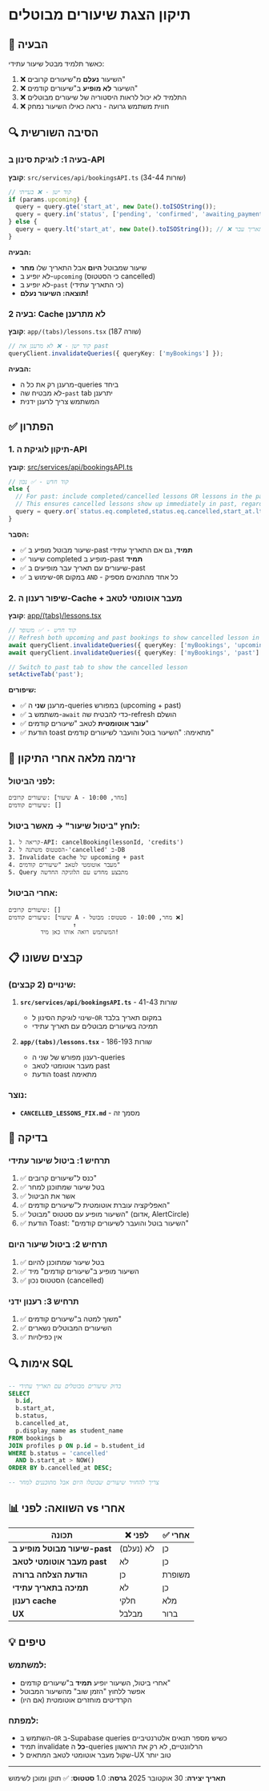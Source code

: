 # תיקון הצגת שיעורים מבוטלים

## 🐛 הבעיה

כאשר תלמיד מבטל שיעור עתידי:
1. ❌ השיעור **נעלם** מ"שיעורים קרובים"
2. ❌ השיעור **לא מופיע** ב"שיעורים קודמים"
3. ❌ התלמיד לא יכול לראות היסטוריה של שיעורים מבוטלים
4. ❌ חווית משתמש גרועה - נראה כאילו השיעור נמחק

## 🔍 הסיבה השורשית

### בעיה 1: לוגיקת סינון ב-API
**קובץ**: `src/services/api/bookingsAPI.ts` (שורות 34-44)

```typescript
// קוד ישן - ❌ בעייתי
if (params.upcoming) {
  query = query.gte('start_at', new Date().toISOString());
  query = query.in('status', ['pending', 'confirmed', 'awaiting_payment']);
} else {
  query = query.lt('start_at', new Date().toISOString()); // ❌ רק תאריך עבר!
}
```

**הבעיה:**
- שיעור שמבוטל **היום** אבל התאריך שלו **מחר**
- לא יופיע ב-`upcoming` (כי הסטטוס cancelled)
- לא יופיע ב-`past` (כי התאריך עתידי)
- **תוצאה: השיעור נעלם!**

### בעיה 2: Cache לא מתרענן
**קובץ**: `app/(tabs)/lessons.tsx` (שורה 187)

```typescript
// קוד ישן - ❌ לא מרענן את past
queryClient.invalidateQueries({ queryKey: ['myBookings'] });
```

**הבעיה:**
- מרענן רק את כל ה-queries ביחד
- לא מבטיח שה-`past` tab יתרענן
- המשתמש צריך לרענן ידנית

## ✅ הפתרון

### 1. תיקון לוגיקת ה-API
**קובץ**: [src/services/api/bookingsAPI.ts](src/services/api/bookingsAPI.ts:41-43)

```typescript
// קוד חדש - ✅ נכון
else {
  // For past: include completed/cancelled lessons OR lessons in the past
  // This ensures cancelled lessons show up immediately in past, regardless of their original date
  query = query.or(`status.eq.completed,status.eq.cancelled,start_at.lt.${new Date().toISOString()}`);
}
```

**הסבר:**
- ✅ שיעור מבוטל מופיע ב-past **תמיד**, גם אם התאריך עתידי
- ✅ שיעור completed מופיע ב-past **תמיד**
- ✅ שיעורים עם תאריך עבר מופיעים ב-past
- ✅ שימוש ב-`OR` במקום `AND` - כל אחד מהתנאים מספיק

### 2. שיפור רענון ה-Cache + מעבר אוטומטי לטאב
**קובץ**: [app/(tabs)/lessons.tsx](app/(tabs)/lessons.tsx:186-191)

```typescript
// קוד חדש - ✅ משופר
// Refresh both upcoming and past bookings to show cancelled lesson in past
await queryClient.invalidateQueries({ queryKey: ['myBookings', 'upcoming'] });
await queryClient.invalidateQueries({ queryKey: ['myBookings', 'past'] });

// Switch to past tab to show the cancelled lesson
setActiveTab('past');
```

**שיפורים:**
- ✅ מרענן **שני** ה-queries במפורש (upcoming + past)
- ✅ משתמש ב-`await` כדי להבטיח שה-refresh הושלם
- ✅ **עובר אוטומטית** לטאב "שיעורים קודמים"
- ✅ הודעת toast מתאימה: "השיעור בוטל והועבר לשיעורים קודמים"

## 🎯 זרימה מלאה אחרי התיקון

### לפני הביטול:
```
שיעורים קרובים: [שיעור A - מחר, 10:00]
שיעורים קודמים: []
```

### לוחץ "ביטול שיעור" → מאשר ביטול:
```
1. קריאה ל-API: cancelBooking(lessonId, 'credits')
2. הסטטוס משתנה ל-'cancelled' ב-DB
3. Invalidate cache של upcoming + past
4. מעבר אוטומטי לטאב "שיעורים קודמים"
5. Query מתבצע מחדש עם הלוגיקה החדשה
```

### אחרי הביטול:
```
שיעורים קרובים: []
שיעורים קודמים: [שיעור A - מחר, 10:00 - סטטוס: מבוטל ❌]
                  ↑
         המשתמש רואה אותו כאן מיד!
```

## 📋 קבצים ששונו

### שינויים (2 קבצים):
1. **`src/services/api/bookingsAPI.ts`** - שורות 41-43
   - שינוי לוגיקת הסינון ל-`OR` במקום תאריך בלבד
   - תמיכה בשיעורים מבוטלים עם תאריך עתידי

2. **`app/(tabs)/lessons.tsx`** - שורות 186-193
   - רענון מפורש של שני ה-queries
   - מעבר אוטומטי לטאב past
   - הודעת toast מתאימה

### נוצר:
- **`CANCELLED_LESSONS_FIX.md`** - מסמך זה

## 🧪 בדיקה

### תרחיש 1: ביטול שיעור עתידי
1. ✅ כנס ל"שיעורים קרובים"
2. ✅ בטל שיעור שמתוכנן למחר
3. ✅ אשר את הביטול
4. ✅ האפליקציה עוברת אוטומטית ל"שיעורים קודמים"
5. ✅ השיעור מופיע עם סטטוס "מבוטל" (אדום, AlertCircle)
6. ✅ הודעת Toast: "השיעור בוטל והועבר לשיעורים קודמים"

### תרחיש 2: ביטול שיעור היום
1. ✅ בטל שיעור שמתוכנן להיום
2. ✅ השיעור מופיע ב"שיעורים קודמים" מיד
3. ✅ הסטטוס נכון (cancelled)

### תרחיש 3: רענון ידני
1. ✅ משוך למטה ב"שיעורים קודמים"
2. ✅ השיעורים המבוטלים נשארים
3. ✅ אין כפילויות

## 🔍 אימות SQL

```sql
-- בדוק שיעורים מבוטלים עם תאריך עתידי
SELECT
  b.id,
  b.start_at,
  b.status,
  b.cancelled_at,
  p.display_name as student_name
FROM bookings b
JOIN profiles p ON p.id = b.student_id
WHERE b.status = 'cancelled'
  AND b.start_at > NOW()
ORDER BY b.cancelled_at DESC;

-- צריך להחזיר שיעורים שבוטלו היום אבל מתוכננים למחר
```

## 📊 השוואה: לפני vs אחרי

| תכונה | ❌ לפני | ✅ אחרי |
|-------|---------|---------|
| **שיעור מבוטל מופיע ב-past** | לא (נעלם) | כן |
| **מעבר אוטומטי לטאב past** | לא | כן |
| **הודעת הצלחה ברורה** | כן | משופרת |
| **תמיכה בתאריך עתידי** | לא | כן |
| **רענון cache** | חלקי | מלא |
| **UX** | מבלבל | ברור |

## 💡 טיפים

### למשתמש:
- אחרי ביטול, השיעור יופיע **תמיד** ב"שיעורים קודמים"
- אפשר ללחוץ "הזמן שוב" מהשיעור המבוטל
- הקרדיטים מוחזרים אוטומטית (אם היו)

### למפתח:
- השתמש ב-`OR` ב-Supabase queries כשיש מספר תנאים אלטרנטיביים
- תמיד invalidate **כל** ה-queries הרלוונטיים, לא רק את הראשון
- שקול מעבר אוטומטי לטאב המתאים ל-UX טוב יותר

---

**תאריך יצירה**: 30 אוקטובר 2025
**גרסה**: 1.0
**סטטוס**: ✅ תוקן ומוכן לשימוש
